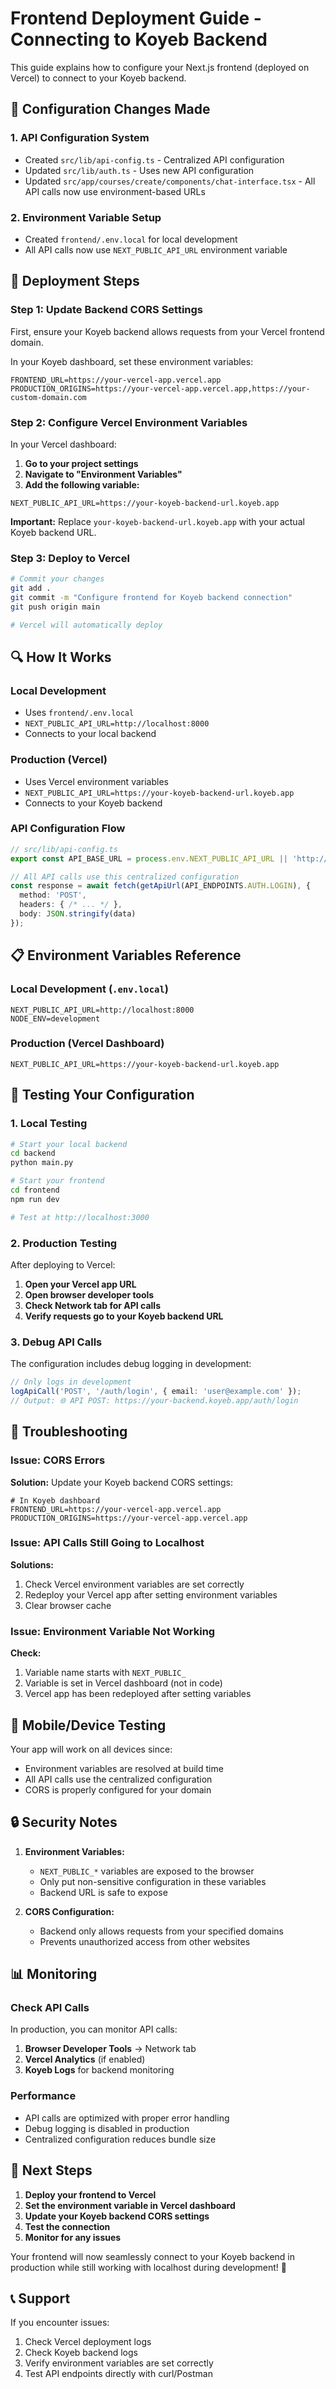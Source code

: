 # Frontend Deployment Guide - Connecting to Koyeb Backend

This guide explains how to configure your Next.js frontend (deployed on Vercel) to connect to your Koyeb backend.

## 🔧 Configuration Changes Made

### 1. **API Configuration System**
- Created `src/lib/api-config.ts` - Centralized API configuration
- Updated `src/lib/auth.ts` - Uses new API configuration
- Updated `src/app/courses/create/components/chat-interface.tsx` - All API calls now use environment-based URLs

### 2. **Environment Variable Setup**
- Created `frontend/.env.local` for local development
- All API calls now use `NEXT_PUBLIC_API_URL` environment variable

## 🚀 Deployment Steps

### Step 1: Update Backend CORS Settings

First, ensure your Koyeb backend allows requests from your Vercel frontend domain.

In your Koyeb dashboard, set these environment variables:

```env
FRONTEND_URL=https://your-vercel-app.vercel.app
PRODUCTION_ORIGINS=https://your-vercel-app.vercel.app,https://your-custom-domain.com
```

### Step 2: Configure Vercel Environment Variables

In your Vercel dashboard:

1. **Go to your project settings**
2. **Navigate to "Environment Variables"**
3. **Add the following variable:**

```env
NEXT_PUBLIC_API_URL=https://your-koyeb-backend-url.koyeb.app
```

**Important:** Replace `your-koyeb-backend-url.koyeb.app` with your actual Koyeb backend URL.

### Step 3: Deploy to Vercel

```bash
# Commit your changes
git add .
git commit -m "Configure frontend for Koyeb backend connection"
git push origin main

# Vercel will automatically deploy
```

## 🔍 How It Works

### Local Development
- Uses `frontend/.env.local`
- `NEXT_PUBLIC_API_URL=http://localhost:8000`
- Connects to your local backend

### Production (Vercel)
- Uses Vercel environment variables
- `NEXT_PUBLIC_API_URL=https://your-koyeb-backend-url.koyeb.app`
- Connects to your Koyeb backend

### API Configuration Flow

```typescript
// src/lib/api-config.ts
export const API_BASE_URL = process.env.NEXT_PUBLIC_API_URL || 'http://localhost:8000';

// All API calls use this centralized configuration
const response = await fetch(getApiUrl(API_ENDPOINTS.AUTH.LOGIN), {
  method: 'POST',
  headers: { /* ... */ },
  body: JSON.stringify(data)
});
```

## 📋 Environment Variables Reference

### Local Development (`.env.local`)
```env
NEXT_PUBLIC_API_URL=http://localhost:8000
NODE_ENV=development
```

### Production (Vercel Dashboard)
```env
NEXT_PUBLIC_API_URL=https://your-koyeb-backend-url.koyeb.app
```

## 🧪 Testing Your Configuration

### 1. **Local Testing**
```bash
# Start your local backend
cd backend
python main.py

# Start your frontend
cd frontend
npm run dev

# Test at http://localhost:3000
```

### 2. **Production Testing**
After deploying to Vercel:

1. **Open your Vercel app URL**
2. **Open browser developer tools**
3. **Check Network tab for API calls**
4. **Verify requests go to your Koyeb backend URL**

### 3. **Debug API Calls**
The configuration includes debug logging in development:

```typescript
// Only logs in development
logApiCall('POST', '/auth/login', { email: 'user@example.com' });
// Output: 🌐 API POST: https://your-backend.koyeb.app/auth/login
```

## 🔧 Troubleshooting

### Issue: CORS Errors
**Solution:** Update your Koyeb backend CORS settings:

```env
# In Koyeb dashboard
FRONTEND_URL=https://your-vercel-app.vercel.app
PRODUCTION_ORIGINS=https://your-vercel-app.vercel.app
```

### Issue: API Calls Still Going to Localhost
**Solutions:**
1. Check Vercel environment variables are set correctly
2. Redeploy your Vercel app after setting environment variables
3. Clear browser cache

### Issue: Environment Variable Not Working
**Check:**
1. Variable name starts with `NEXT_PUBLIC_`
2. Variable is set in Vercel dashboard (not in code)
3. Vercel app has been redeployed after setting variables

## 📱 Mobile/Device Testing

Your app will work on all devices since:
- Environment variables are resolved at build time
- All API calls use the centralized configuration
- CORS is properly configured for your domain

## 🔒 Security Notes

1. **Environment Variables:**
   - `NEXT_PUBLIC_*` variables are exposed to the browser
   - Only put non-sensitive configuration in these variables
   - Backend URL is safe to expose

2. **CORS Configuration:**
   - Backend only allows requests from your specified domains
   - Prevents unauthorized access from other websites

## 📊 Monitoring

### Check API Calls
In production, you can monitor API calls:

1. **Browser Developer Tools** → Network tab
2. **Vercel Analytics** (if enabled)
3. **Koyeb Logs** for backend monitoring

### Performance
- API calls are optimized with proper error handling
- Debug logging is disabled in production
- Centralized configuration reduces bundle size

## 🚀 Next Steps

1. **Deploy your frontend to Vercel**
2. **Set the environment variable in Vercel dashboard**
3. **Update your Koyeb backend CORS settings**
4. **Test the connection**
5. **Monitor for any issues**

Your frontend will now seamlessly connect to your Koyeb backend in production while still working with localhost during development! 🎉

## 📞 Support

If you encounter issues:
1. Check Vercel deployment logs
2. Check Koyeb backend logs
3. Verify environment variables are set correctly
4. Test API endpoints directly with curl/Postman
